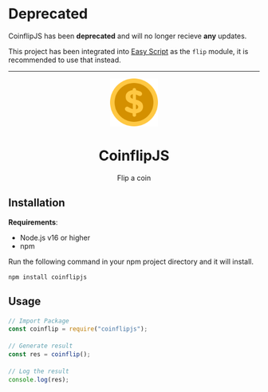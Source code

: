 # Deprecated
CoinflipJS has been **deprecated** and will no longer recieve **any** updates.

This project has been integrated into [Easy Script](https://github.com/easyscriptjs/easyscript) as the `flip` module, it is recommended to use that instead.

---

<p align="center"><img src="logo.png" height="96" width="96"></p>

<h1 align="center">CoinflipJS</h1>
<p align="center">Flip a coin</p>

## Installation
**Requirements**:
- Node.js v16 or higher
- npm

Run the following command in your npm project directory and it will install.
```
npm install coinflipjs
```

## Usage
```js
// Import Package
const coinflip = require("coinflipjs");

// Generate result
const res = coinflip();

// Log the result
console.log(res);
```

